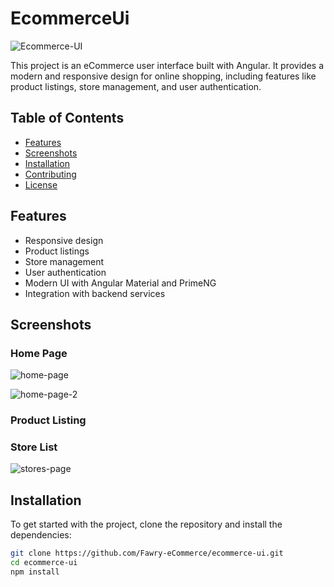 # EcommerceUi

![Ecommerce-UI](https://github.com/user-attachments/assets/5567e1d6-0403-4616-a94e-6f5c80b6ce12)

This project is an eCommerce user interface built with Angular. It provides a modern and responsive design for online shopping, including features like product listings, store management, and user authentication.

## Table of Contents

- [Features](#features)
- [Screenshots](#screenshots)
- [Installation](#installation)
- [Contributing](#contributing)
- [License](#license)

## Features

- Responsive design
- Product listings
- Store management
- User authentication
- Modern UI with Angular Material and PrimeNG
- Integration with backend services

## Screenshots

### Home Page
![home-page](https://github.com/user-attachments/assets/5567e1d6-0403-4616-a94e-6f5c80b6ce12)

![home-page-2](https://github.com/user-attachments/assets/22314ba7-157e-4d6d-8d3f-a1206a1f4e3c)


### Product Listing


### Store List
![stores-page](https://github.com/user-attachments/assets/ec283eff-e04f-4c2c-bc93-a067744f1fe0)


## Installation

To get started with the project, clone the repository and install the dependencies:

```sh
git clone https://github.com/Fawry-eCommerce/ecommerce-ui.git
cd ecommerce-ui
npm install